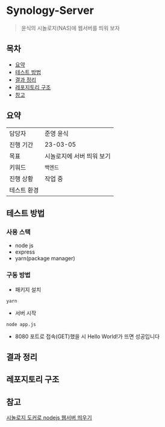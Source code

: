 # Synology-Server
> 윤식의 시놀로지(NAS)에 웹서버를 띄워 보자

## 목차 
- [요약](#요약)
- [테스트 방법](#테스트-방법)
- [결과 정리](#결과-정리)
- [레포지토리 구조](#레포지토리-구조)
- [참고](#참고)


## 요약
| | |
| ------ | -----|
| 담당자 | 준영 윤식 |
| 진행 기간 | 23-03-05 |
| 목표 | 시놀로지에 서버 띄워 보기 |
| 키워드 | `백엔드` |
| 진행 상황 | 작업 중  |
| 테스트 환경 | |


## 테스트 방법

### 사용 스택
- node js
- express
- yarn(package manager)

### 구동 방법
- 패키지 설치
```
yarn
```
- 서버 시작
```
node app.js
```
- 8080 포트로 접속(GET)했을 시 Hello World!가 뜨면 성공입니다


## 결과 정리

## 레포지토리 구조
 

## 참고
[시놀로지 도커로 nodejs 웹서버 띄우기](https://ux.stories.pe.kr/144)
